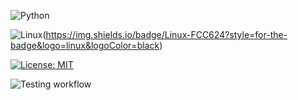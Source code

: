 ![Python](https://img.shields.io/badge/Python-3.13%2B-blue)

<!-- BADGE TO INDICATE LANGUAGE USED IS PYTHON -->

![Linux]()(https://img.shields.io/badge/Linux-FCC624?style=for-the-badge&logo=linux&logoColor=black)

<!-- BADGE TO INDICATE PLATFORM USED IS LINUX -->

[![License: MIT](https://img.shields.io/badge/License-MIT-yellow.svg)](https://opensource.org/licenses/MIT)

<!-- BADGE TO INDICATE LICENSE USED IS MIT -->

![Testing workflow](https://github.com/CSC510-Software-Engineering-Fall-2024/HW-1/actions/workflows/main.yml/badge.svg)

<!-- TESTS PASSING BADGE -->

